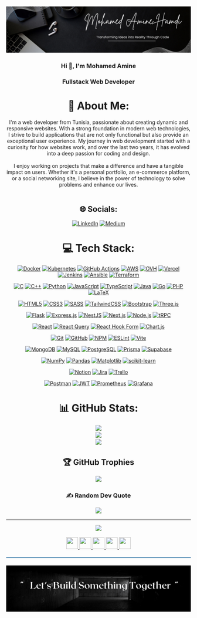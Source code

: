 ![Fullstack Web Developer](https://github.com/mohamedaminehamdi/mohamedaminehamdi/blob/main/Black%20and%20Cream%20Simple%20Minimalist%20Assistant%20Manager%20LinkedIn%20Banner.png)


<h3 align="center">Hi 👋, I'm Mohamed Amine</h3>
<h3 align="center">Fullstack Web Developer</h3>

<!-- <img src="https://img.shields.io/github/followers/mohamedaminehamdi?logo=github&style=for-the-badge&color=0891b2&labelColor=1c1917" /></a> -->
<div align="center">
  
# 💫 About Me:

I'm a web developer from Tunisia, passionate about creating dynamic and responsive websites. With a strong foundation in modern web technologies, I strive to build applications that are not only functional but also provide an exceptional user experience. My journey in web development started with a curiosity for how websites work, and over the last two years, it has evolved into a deep passion for coding and design.<br><br>I enjoy working on projects that make a difference and have a tangible impact on users. Whether it's a personal portfolio, an e-commerce platform, or a social networking site, I believe in the power of technology to solve problems and enhance our lives.<br><br>


## 🌐 Socials:
[![LinkedIn](https://img.shields.io/badge/LinkedIn-%230077B5.svg?logo=linkedin&logoColor=white)](https://linkedin.com/in/mohamed-amine-hamdi) [![Medium](https://img.shields.io/badge/Medium-12100E?logo=medium&logoColor=white)](https://medium.com/@@aminehamdifcb)

# 💻 Tech Stack:
[![Docker](https://img.shields.io/badge/DevOps-Docker-0db7ed?logo=docker&logoColor=white)]()
[![Kubernetes](https://img.shields.io/badge/DevOps-Kubernetes-326ce5?logo=kubernetes&logoColor=white)]()
[![GitHub Actions](https://img.shields.io/badge/CI/GitHub_Actions-2671E5?logo=githubactions&logoColor=white)]()
[![AWS](https://img.shields.io/badge/Cloud-AWS-FF9900?logo=amazon-aws&logoColor=white)]()
[![OVH](https://img.shields.io/badge/Cloud-OVH-123F6D?logo=ovh&logoColor=white)]()
[![Vercel](https://img.shields.io/badge/Cloud-Vercel-000000?logo=vercel&logoColor=white)]()
[![Jenkins](https://img.shields.io/badge/CI/Jenkins-2C5263?logo=jenkins&logoColor=white)]()
[![Ansible](https://img.shields.io/badge/Automation-Ansible-1A1918?logo=ansible&logoColor=white)]()
[![Terraform](https://img.shields.io/badge/IaC-Terraform-623CE4?logo=terraform&logoColor=white)](https://www.terraform.io)

[![C](https://img.shields.io/badge/Language-C-00599C?logo=c&logoColor=white)]()
[![C++](https://img.shields.io/badge/Language-C++-00599C?logo=c%2B%2B&logoColor=white)]()
[![Python](https://img.shields.io/badge/Language-Python-3670A0?logo=python&logoColor=ffdd54)]()
[![JavaScript](https://img.shields.io/badge/Language-JavaScript-F7DF1E?logo=javascript&logoColor=black)]()
[![TypeScript](https://img.shields.io/badge/Language-TypeScript-007ACC?logo=typescript&logoColor=white)]()
[![Java](https://img.shields.io/badge/Language-Java-ED8B00?logo=openjdk&logoColor=white)]()
[![Go](https://img.shields.io/badge/Language-Go-00ADD8?logo=go&logoColor=white)]()
[![PHP](https://img.shields.io/badge/Language-PHP-777BB4?logo=php&logoColor=white)]()
[![LaTeX](https://img.shields.io/badge/Language-LaTeX-008080?logo=latex&logoColor=white)]()

[![HTML5](https://img.shields.io/badge/Frontend-HTML5-E34F26?logo=html5&logoColor=white)]()
[![CSS3](https://img.shields.io/badge/Frontend-CSS3-1572B6?logo=css3&logoColor=white)]()
[![SASS](https://img.shields.io/badge/Frontend-SASS-CC6699?logo=sass&logoColor=white)]()
[![TailwindCSS](https://img.shields.io/badge/Frontend-TailwindCSS-38B2AC?logo=tailwind-css&logoColor=white)]()
[![Bootstrap](https://img.shields.io/badge/Frontend-Bootstrap-8511FA?logo=bootstrap&logoColor=white)]()
[![Three.js](https://img.shields.io/badge/Frontend-Three.js-000000?logo=three.js&logoColor=white)]()

[![Flask](https://img.shields.io/badge/Backend-Flask-000000?logo=flask&logoColor=white)]()
[![Express.js](https://img.shields.io/badge/Backend-Express.js-404D59?logo=express&logoColor=61DAFB)]()
[![NestJS](https://img.shields.io/badge/Backend-NestJS-E0234E?logo=nestjs&logoColor=white)]()
[![Next.js](https://img.shields.io/badge/Fullstack-Next.js-000000?logo=next.js&logoColor=white)]()
[![Node.js](https://img.shields.io/badge/Runtime-Node.js-6DA55F?logo=node.js&logoColor=white)]()
[![tRPC](https://img.shields.io/badge/API-tRPC-2596BE?logo=tRPC&logoColor=white)]()

[![React](https://img.shields.io/badge/Library-React-20232A?logo=react&logoColor=61DAFB)]()
[![React Query](https://img.shields.io/badge/Library-React_Query-FF4154?logo=react-query&logoColor=white)]()
[![React Hook Form](https://img.shields.io/badge/Library-React_Hook_Form-EC5990?logo=reacthookform&logoColor=white)]()
[![Chart.js](https://img.shields.io/badge/Library-Chart.js-F5788D?logo=chart.js&logoColor=white)]()

[![Git](https://img.shields.io/badge/VCS-Git-F05033?logo=git&logoColor=white)]()
[![GitHub](https://img.shields.io/badge/Platform-GitHub-121011?logo=github&logoColor=white)]()
[![NPM](https://img.shields.io/badge/Tool-NPM-CB3837?logo=npm&logoColor=white)]()
[![ESLint](https://img.shields.io/badge/Tool-ESLint-4B3263?logo=eslint&logoColor=white)]()
[![Vite](https://img.shields.io/badge/Tool-Vite-646CFF?logo=vite&logoColor=white)]()

[![MongoDB](https://img.shields.io/badge/Database-MongoDB-4ea94b?logo=mongodb&logoColor=white)]()
[![MySQL](https://img.shields.io/badge/Database-MySQL-4479A1?logo=mysql&logoColor=white)]()
[![PostgreSQL](https://img.shields.io/badge/Database-PostgreSQL-316192?logo=postgresql&logoColor=white)]()
[![Prisma](https://img.shields.io/badge/ORM-Prisma-3982CE?logo=prisma&logoColor=white)]()
[![Supabase](https://img.shields.io/badge/Platform-Supabase-3ECF8E?logo=supabase&logoColor=white)]()

[![NumPy](https://img.shields.io/badge/Data-NumPy-013243?logo=numpy&logoColor=white)]()
[![Pandas](https://img.shields.io/badge/Data-Pandas-150458?logo=pandas&logoColor=white)]()
[![Matplotlib](https://img.shields.io/badge/Data-Matplotlib-ffffff?logo=matplotlib&logoColor=black)]()
[![scikit-learn](https://img.shields.io/badge/ML-scikit--learn-F7931E?logo=scikit-learn&logoColor=white)]()

[![Notion](https://img.shields.io/badge/Tool-Notion-000000?logo=notion&logoColor=white)]()
[![Jira](https://img.shields.io/badge/Tool-Jira-0A0FFF?logo=jira&logoColor=white)]()
[![Trello](https://img.shields.io/badge/Tool-Trello-026AA7?logo=trello&logoColor=white)]()

[![Postman](https://img.shields.io/badge/API-Postman-FF6C37?logo=postman&logoColor=white)]()
[![JWT](https://img.shields.io/badge/Auth-JWT-000000?logo=json-web-tokens&logoColor=white)]()
[![Prometheus](https://img.shields.io/badge/Monitoring-Prometheus-E6522C?logo=prometheus&logoColor=white)]()
[![Grafana](https://img.shields.io/badge/Monitoring-Grafana-F46800?logo=grafana&logoColor=white)]()


# 📊 GitHub Stats:
![](https://github-readme-stats.vercel.app/api?username=mohamedaminehamdi&theme=dark&hide_border=false&include_all_commits=true&count_private=true)<br/>
![](https://github-readme-streak-stats.herokuapp.com/?user=mohamedaminehamdi&theme=dark&hide_border=false)<br/>
![](https://github-readme-stats.vercel.app/api/top-langs/?username=mohamedaminehamdi&theme=dark&hide_border=false&include_all_commits=true&count_private=true&layout=compact)

## 🏆 GitHub Trophies
![](https://github-profile-trophy.vercel.app/?username=mohamedaminehamdi&theme=radical&no-frame=false&no-bg=true&margin-w=4)

### ✍️ Random Dev Quote
![](https://quotes-github-readme.vercel.app/api?type=horizontal&theme=radical)

---
[![](https://visitcount.itsvg.in/api?id=mohamedaminehamdi&icon=0&color=0)](https://visitcount.itsvg.in)

<p align="center">
                      <a href="https://www.facebook.com/profile.php?id=100089733371903" target="_blank" rel="noreferrer">
                    <picture>
                    <source media="(prefers-color-scheme: dark)" srcset="https://raw.githubusercontent.com/danielcranney/readme-generator/main/public/icons/socials/facebook-dark.svg" />
                    <source media="(prefers-color-scheme: light)" srcset="https://raw.githubusercontent.com/danielcranney/readme-generator/main/public/icons/socials/facebook.svg" />
                    <img src="https://raw.githubusercontent.com/danielcranney/readme-generator/main/public/icons/socials/facebook.svg" width="32" height="32" />
                    </picture>
                    </a>
                      <a href="https://www.github.com/mohamedaminehamdi" target="_blank" rel="noreferrer">
                    <picture>
                    <source media="(prefers-color-scheme: dark)" srcset="https://raw.githubusercontent.com/danielcranney/readme-generator/main/public/icons/socials/github-dark.svg" />
                    <source media="(prefers-color-scheme: light)" srcset="https://raw.githubusercontent.com/danielcranney/readme-generator/main/public/icons/socials/github.svg" />
                    <img src="https://raw.githubusercontent.com/danielcranney/readme-generator/main/public/icons/socials/github.svg" width="32" height="32" />
                    </picture>
                    </a>
                      <a href="http://www.instagram.com/hamdi__mohamed__amine/" target="_blank" rel="noreferrer">
                    <picture>
                    <source media="(prefers-color-scheme: dark)" srcset="https://raw.githubusercontent.com/danielcranney/readme-generator/main/public/icons/socials/instagram-dark.svg" />
                    <source media="(prefers-color-scheme: light)" srcset="https://raw.githubusercontent.com/danielcranney/readme-generator/main/public/icons/socials/instagram.svg" />
                    <img src="https://raw.githubusercontent.com/danielcranney/readme-generator/main/public/icons/socials/instagram.svg" width="32" height="32" />
                    </picture>
                    </a>
                      <a href="https://www.linkedin.com/in/mohamed-amine-hamdi/" target="_blank" rel="noreferrer">
                    <picture>
                    <source media="(prefers-color-scheme: dark)" srcset="https://raw.githubusercontent.com/danielcranney/readme-generator/main/public/icons/socials/linkedin-dark.svg" />
                    <source media="(prefers-color-scheme: light)" srcset="https://raw.githubusercontent.com/danielcranney/readme-generator/main/public/icons/socials/linkedin.svg" />
                    <img src="https://raw.githubusercontent.com/danielcranney/readme-generator/main/public/icons/socials/linkedin.svg" width="32" height="32" />
                    </picture>
                    </a>
                      <a href="https://www.x.com/aminehamdibarca" target="_blank" rel="noreferrer">
                    <picture>
                    <source media="(prefers-color-scheme: dark)" srcset="https://raw.githubusercontent.com/danielcranney/readme-generator/main/public/icons/socials/twitter-dark.svg" />
                    <source media="(prefers-color-scheme: light)" srcset="https://raw.githubusercontent.com/danielcranney/readme-generator/main/public/icons/socials/twitter.svg" />
                    <img src="https://raw.githubusercontent.com/danielcranney/readme-generator/main/public/icons/socials/twitter.svg" width="32" height="32" />
                    </picture>
                    </a>
</p></div>
<!--
<hr style="border: none; background-color: #005792; height: 2px; margin: 20px 0;">

<h3 align="center">Badges</h3>
<p align="center">
<b>My GitHub Stats</b>
  </p>
  <br/>
<p align="center">
<a href="http://www.github.com/mohamedaminehamdi"><img src="https://github-readme-stats.vercel.app/api?username=mohamedaminehamdi&show_icons=true&hide=&count_private=true&title_color=0891b2&text_color=ffffff&icon_color=0891b2&bg_color=1c1917&hide_border=true&show_icons=true" alt="mohamedaminehamdi's GitHub stats" />
</a>
  </p>
<br/>
<p align="center">
<a href="http://www.github.com/mohamedaminehamdi">
<img src="https://github-readme-streak-stats.herokuapp.com/?user=mohamedaminehamdi&stroke=ffffff&background=1c1917&ring=0891b2&fire=0891b2&currStreakNum=ffffff&currStreakLabel=0891b2&sideNums=ffffff&sideLabels=ffffff&dates=ffffff&hide_border=true" />
</a>

</p> -->
<hr style="border: none; background-color: #005792; height: 2px; margin: 20px 0;">

![Footer](https://github.com/mohamedaminehamdi/mohamedaminehamdi/blob/main/Black%20and%20White%20Simple%20Motivational%20Quote%20LinkedIn%20Banner.png)


